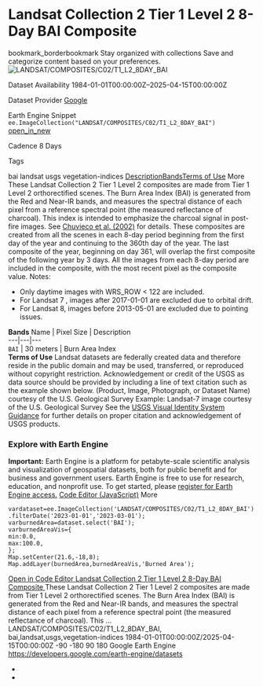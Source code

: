  
#  Landsat Collection 2 Tier 1 Level 2 8-Day BAI Composite 
bookmark_borderbookmark Stay organized with collections  Save and categorize content based on your preferences.
![LANDSAT/COMPOSITES/C02/T1_L2_8DAY_BAI](https://developers.google.com/earth-engine/datasets/images/LANDSAT/LANDSAT_COMPOSITES_C02_T1_L2_8DAY_BAI_sample.png) 

Dataset Availability
    1984-01-01T00:00:00Z–2025-04-15T00:00:00Z 

Dataset Provider
     [ Google ](https://earthengine.google.com) 

Earth Engine Snippet
     `    ee.ImageCollection("LANDSAT/COMPOSITES/C02/T1_L2_8DAY_BAI")   ` [ open_in_new ](https://code.earthengine.google.com/?scriptPath=Examples:Datasets/LANDSAT/LANDSAT_COMPOSITES_C02_T1_L2_8DAY_BAI) 

Cadence
    8 Days 

Tags
    
bai
landsat
usgs
vegetation-indices
[Description](https://developers.google.com/earth-engine/datasets/catalog/LANDSAT_COMPOSITES_C02_T1_L2_8DAY_BAI#description)[Bands](https://developers.google.com/earth-engine/datasets/catalog/LANDSAT_COMPOSITES_C02_T1_L2_8DAY_BAI#bands)[Terms of Use](https://developers.google.com/earth-engine/datasets/catalog/LANDSAT_COMPOSITES_C02_T1_L2_8DAY_BAI#terms-of-use) More
These Landsat Collection 2 Tier 1 Level 2 composites are made from Tier 1 Level 2 orthorectified scenes.
The Burn Area Index (BAI) is generated from the Red and Near-IR bands, and measures the spectral distance of each pixel from a reference spectral point (the measured reflectance of charcoal). This index is intended to emphasize the charcoal signal in post-fire images. See [Chuvieco et al. (2002)](https://www.tandfonline.com/doi/abs/10.1080/01431160210153129) for details.
These composites are created from all the scenes in each 8-day period beginning from the first day of the year and continuing to the 360th day of the year. The last composite of the year, beginning on day 361, will overlap the first composite of the following year by 3 days. All the images from each 8-day period are included in the composite, with the most recent pixel as the composite value.
Notes:
  * Only daytime images with WRS_ROW < 122 are included.
  * For Landsat 7 , images after 2017-01-01 are excluded due to orbital drift.
  * For Landsat 8, images before 2013-05-01 are excluded due to pointing issues.


**Bands**
Name | Pixel Size | Description  
---|---|---  
`BAI` |  30 meters  | Burn Area Index  
**Terms of Use**
Landsat datasets are federally created data and therefore reside in the public domain and may be used, transferred, or reproduced without copyright restriction.
Acknowledgement or credit of the USGS as data source should be provided by including a line of text citation such as the example shown below.
(Product, Image, Photograph, or Dataset Name) courtesy of the U.S. Geological Survey
Example: Landsat-7 image courtesy of the U.S. Geological Survey
See the [USGS Visual Identity System Guidance](https://www.usgs.gov/information-policies-and-instructions/usgs-visual-identity-system) for further details on proper citation and acknowledgement of USGS products.
### Explore with Earth Engine
**Important:** Earth Engine is a platform for petabyte-scale scientific analysis and visualization of geospatial datasets, both for public benefit and for business and government users. Earth Engine is free to use for research, education, and nonprofit use. To get started, please [register for Earth Engine access.](https://console.cloud.google.com/earth-engine)
[Code Editor (JavaScript)](https://developers.google.com/earth-engine/datasets/catalog/LANDSAT_COMPOSITES_C02_T1_L2_8DAY_BAI#code-editor-javascript-sample) More
```
vardataset=ee.ImageCollection('LANDSAT/COMPOSITES/C02/T1_L2_8DAY_BAI')
.filterDate('2023-01-01','2023-03-01');
varburnedArea=dataset.select('BAI');
varburnedAreaVis={
min:0.0,
max:100.0,
};
Map.setCenter(21.6,-18,8);
Map.addLayer(burnedArea,burnedAreaVis,'Burned Area');
```
[ Open in Code Editor ](https://code.earthengine.google.com/?scriptPath=Examples:Datasets/LANDSAT/LANDSAT_COMPOSITES_C02_T1_L2_8DAY_BAI)
[ Landsat Collection 2 Tier 1 Level 2 8-Day BAI Composite ](https://developers.google.com/earth-engine/datasets/catalog/LANDSAT_COMPOSITES_C02_T1_L2_8DAY_BAI)
These Landsat Collection 2 Tier 1 Level 2 composites are made from Tier 1 Level 2 orthorectified scenes. The Burn Area Index (BAI) is generated from the Red and Near-IR bands, and measures the spectral distance of each pixel from a reference spectral point (the measured reflectance of charcoal). This …
LANDSAT/COMPOSITES/C02/T1_L2_8DAY_BAI, bai,landsat,usgs,vegetation-indices 
1984-01-01T00:00:00Z/2025-04-15T00:00:00Z
-90 -180 90 180 
Google Earth Engine
https://developers.google.com/earth-engine/datasets
  * [ ](https://doi.org/https://earthengine.google.com)
  * [ ](https://doi.org/https://developers.google.com/earth-engine/datasets/catalog/LANDSAT_COMPOSITES_C02_T1_L2_8DAY_BAI)


